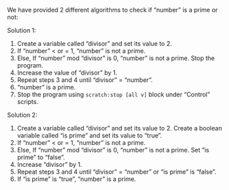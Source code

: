 We have provided 2 different algorithms to check if “number” is a prime or not:

Solution 1:

1.  Create a variable called “divisor” and set its value to 2.
2.  If “number” < or = 1, “number” is not a prime.
3.  Else, If “number” mod “divisor” is 0, “number” is not a prime. Stop the program.
4.  Increase the value of “divisor” by 1.
5.  Repeat steps 3 and 4 until “divisor” = “number”.
6.  “number” is a prime.
7.  Stop the program using `scratch:stop [all v]` block under “Control” scripts.

Solution 2:

1.  Create a variable called “divisor” and set its value to 2. Create a boolean variable called “is prime” and set its value to “true”.
2.  If “number” < or = 1, “number” is not a prime.
3.  Else, If “number” mod “divisor” is 0, “number” is not a prime. Set “is prime” to “false”.
4.  Increase “divisor” by 1.
5.  Repeat steps 3 and 4 until “divisor” = “number” or “is prime” is “false”.
6.  If “is prime” is “true”, “number” is a prime.
